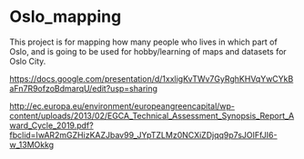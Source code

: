 # Oslo_mapping

This project is for mapping how many people who lives in which part of Oslo, and is going to be used for hobby/learning of maps and datasets for Oslo City.

https://docs.google.com/presentation/d/1xxligKvTWv7GyRghKHVqYwCYkBaFn7R9ofzoBdmarqU/edit?usp=sharing

http://ec.europa.eu/environment/europeangreencapital/wp-content/uploads/2013/02/EGCA_Technical_Assessment_Synopsis_Report_Award_Cycle_2019.pdf?fbclid=IwAR2mGZHizKAZJbav99_JYpTZLMz0NCXiZDjqq9p7sJOIFfJI6-w_13MOkkg
